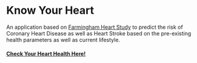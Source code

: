 # Know Your Heart
An application based on [Farmingham Heart Study](https://www.nhlbi.nih.gov/science/framingham-heart-study-fhs) to predict the risk of Coronary Heart Disease as well as Heart Stroke based on the pre-existing health parameters as well as current lifestyle.


#### [Check Your Heart Health Here!](https://knowyourheart.azurewebsites.net)
